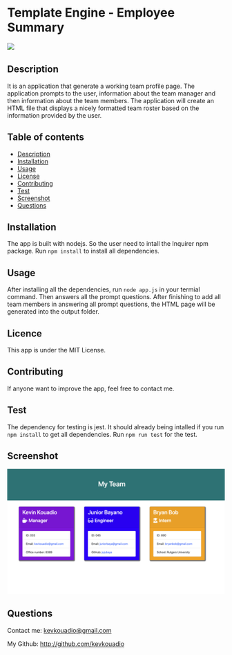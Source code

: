 # Template Engine - Employee Summary
![](https://img.shields.io/badge/license-MIT-Green)
## Description
It is an application that generate a working team profile page. The application prompts to the user, information about the team manager and then information about the team members. The application will create an HTML file that displays a nicely formatted team roster based on the information provided by the user.
## Table of contents
* [Description](#Description)
* [Installation](#Installation)
* [Usage](#Usage)
* [License](#License)
* [Contributing](#Contributing)
* [Test](#Test)
* [Screenshot](#Screenshot)
* [Questions](#Questions)
## Installation
The app is built with nodejs. So the user need to intall the Inquirer npm package. Run ```npm install``` to install all dependencies.
## Usage
After installing all the dependencies, run ```node app.js``` in your termial command. Then answers all the prompt questions. After finishing to add all team members in answering all prompt questions, the HTML page will be generated into the output folder.
## Licence
This app is under the MIT License.
## Contributing
If anyone want to improve the app, feel free to contact me.
## Test
The dependency for testing is jest. It should already being intalled if you run ```npm install``` to get all dependencies. Run ```npm run test``` for the test. 
## Screenshot
![](/Assets/ScreenShot.png)
## Questions
Contact me: kevkouadio@gmail.com

My Github: http://github.com/kevkouadio